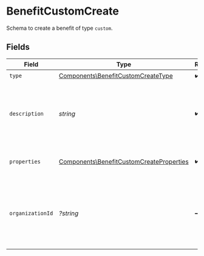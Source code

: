 # BenefitCustomCreate

Schema to create a benefit of type `custom`.


## Fields

| Field                                                                                                | Type                                                                                                 | Required                                                                                             | Description                                                                                          |
| ---------------------------------------------------------------------------------------------------- | ---------------------------------------------------------------------------------------------------- | ---------------------------------------------------------------------------------------------------- | ---------------------------------------------------------------------------------------------------- |
| `type`                                                                                               | [Components\BenefitCustomCreateType](../../Models/Components/BenefitCustomCreateType.md)             | :heavy_check_mark:                                                                                   | N/A                                                                                                  |
| `description`                                                                                        | *string*                                                                                             | :heavy_check_mark:                                                                                   | The description of the benefit. Will be displayed on products having this benefit.                   |
| `properties`                                                                                         | [Components\BenefitCustomCreateProperties](../../Models/Components/BenefitCustomCreateProperties.md) | :heavy_check_mark:                                                                                   | Properties for creating a benefit of type `custom`.                                                  |
| `organizationId`                                                                                     | *?string*                                                                                            | :heavy_minus_sign:                                                                                   | The ID of the organization owning the benefit. **Required unless you use an organization token.**    |